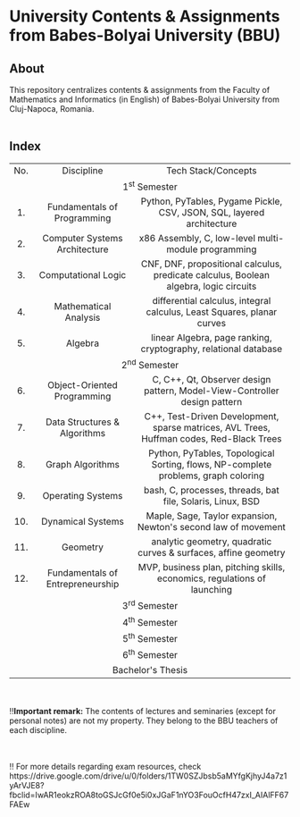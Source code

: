 <h1>University Contents & Assignments from Babes-Bolyai University (BBU)</h1>

<h2>About</h2>
<p>This repository centralizes contents & assignments from the Faculty of Mathematics and Informatics (in English) of Babes-Bolyai University from Cluj-Napoca, Romania.<br><br></p>

<h2>Index</h2>
<table>
  <tr align="center">
    <td>No.</td>
    <td> Discipline </td>
    <td> Tech Stack/Concepts </td> 
  </tr>
  <tr align="center">
    <td colspan="3">1<sup>st</sup> Semester </td>
  </tr>
  <tr align="center">
    <td> 1. </td>
    <td> Fundamentals of Programming </td>
    <td> Python, PyTables, Pygame Pickle, CSV, JSON, SQL, layered architecture </td>
  </tr>
  <tr align="center">
    <td> 2. </td>
    <td>Computer Systems Architecture</td>
    <td> x86 Assembly, C, low-level multi-module programming </td>
  </tr>
  <tr align="center">
    <td> 3. </td>
    <td> Computational Logic </td>
    <td> CNF, DNF, propositional calculus, predicate calculus, Boolean algebra, logic circuits </td>
  </tr>
  <tr align="center">
    <td> 4. </td>
    <td> Mathematical Analysis </td>
    <td> differential calculus, integral calculus, Least Squares, planar curves </td>
  </tr>
  <tr align="center">
    <td> 5. </td>
    <td> Algebra </td>
    <td> linear Algebra,  page ranking, cryptography, relational database </td>
  </tr>
  <tr align="center">
    <td colspan="3">2<sup>nd</sup> Semester</td>
  </tr>
  <tr align="center">
    <td> 6. </td>
    <td> Object-Oriented Programming </td>
    <td> C, C++, Qt, Observer design pattern, Model-View-Controller design pattern </td>
  </tr>
  <tr align="center">
    <td> 7. </td>
    <td> Data Structures & Algorithms </td>
    <td> C++, Test-Driven Development, sparse matrices, AVL Trees, Huffman codes, Red-Black Trees </td>
  </tr>
  <tr align="center">
    <td> 8. </td>
    <td> Graph Algorithms </td>
    <td>  Python, PyTables, Topological Sorting, flows, NP-complete problems, graph coloring </td>
  </tr>
  <tr align="center">
    <td> 9. </td>
    <td> Operating Systems </td>
    <td> bash, C, processes, threads, bat file, Solaris, Linux, BSD </td>
  </tr>
  <tr align="center">
    <td> 10. </td>
    <td> Dynamical Systems </td>
    <td> Maple, Sage, Taylor expansion, Newton's second law of movement </td>
  </tr>
  <tr align="center">
    <td> 11. </td>
    <td> Geometry </td>
    <td> analytic geometry, quadratic curves & surfaces, affine geometry </td>
  </tr>
  <tr align="center">
    <td> 12. </td>
    <td> Fundamentals of Entrepreneurship </td>
    <td> MVP, business plan, pitching skills, economics, regulations of launching </td>
  </tr>
  <tr align="center">
    <td colspan="3">3<sup>rd</sup> Semester</td>
  </tr>
  <tr align="center">
    <td colspan="3">4<sup>th</sup> Semester</td>
  </tr>
  <tr align="center">
    <td colspan="3">5<sup>th</sup> Semester</td>
  </tr>
  <tr align="center">
    <td colspan="3">6<sup>th</sup> Semester</td>
  </tr>
  <tr align="center">
    <td colspan="3">Bachelor's Thesis</td>
  </tr>
</table>

<p>
  <br><br>‼️<b>Important remark:</b> The contents of lectures and seminaries (except for personal notes) are not my property. They belong to the BBU teachers of each discipline.
</p>
<p><br><br>‼️ For more details regarding exam resources, check https://drive.google.com/drive/u/0/folders/1TW0SZJbsb5aMYfgKjhyJ4a7z1yArVJE8?fbclid=IwAR1eokzROA8toGSJcGf0e5i0xJGaF1nYO3FouOcfH47zxI_AIAlFF67FAEw</p>

